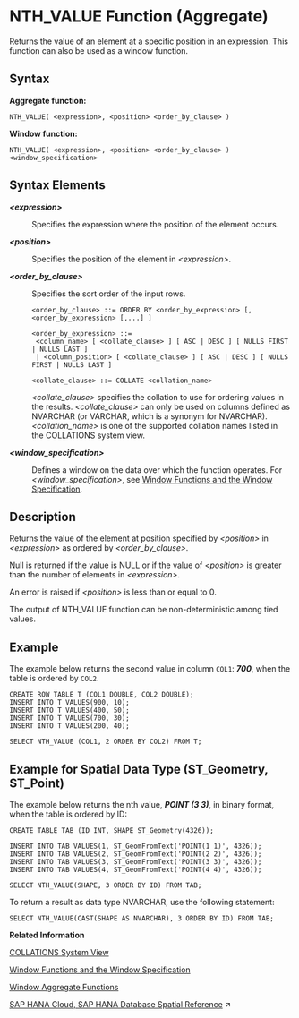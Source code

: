 <!-- loio6522df94eee542d5b1700a7766e6e6a2 -->

# NTH\_VALUE Function \(Aggregate\)

Returns the value of an element at a specific position in an expression. This function can also be used as a window function.



## Syntax

**Aggregate function:**

```
NTH_VALUE( <expression>, <position> <order_by_clause> )
```

**Window function:**

```
NTH_VALUE( <expression>, <position> <order_by_clause> ) <window_specification>
```



## Syntax Elements


<dl>
<dt><b>

*<expression\>*

</b></dt>
<dd>

Specifies the expression where the position of the element occurs.



</dd><dt><b>

*<position\>*

</b></dt>
<dd>

Specifies the position of the element in *<expression\>*.



</dd><dt><b>

*<order\_by\_clause\>*

</b></dt>
<dd>

Specifies the sort order of the input rows.

```
<order_by_clause> ::= ORDER BY <order_by_expression> [, <order_by_expression> [,...] ]

<order_by_expression> ::= 
 <column_name> [ <collate_clause> ] [ ASC | DESC ] [ NULLS FIRST | NULLS LAST ] 
 | <column_position> [ <collate_clause> ] [ ASC | DESC ] [ NULLS FIRST | NULLS LAST ] 

<collate_clause> ::= COLLATE <collation_name>
```

*<collate\_clause\>* specifies the collation to use for ordering values in the results. *<collate\_clause\>* can only be used on columns defined as NVARCHAR \(or VARCHAR, which is a synonym for NVARCHAR\).*<collation\_name\>* is one of the supported collation names listed in the COLLATIONS system view.



</dd><dt><b>

*<window\_specification\>*

</b></dt>
<dd>

Defines a window on the data over which the function operates. For *<window\_specification\>*, see [Window Functions and the Window Specification](window-functions-and-the-window-specification-20a3533.md).



</dd>
</dl>



## Description

Returns the value of the element at position specified by *<position\>* in *<expression\>* as ordered by *<order\_by\_clause\>*.

Null is returned if the value is NULL or if the value of *<position\>* is greater than the number of elements in *<expression\>*.

An error is raised if *<position\>* is less than or equal to 0.

The output of NTH\_VALUE function can be non-deterministic among tied values.



## Example

The example below returns the second value in column `COL1`: ***700***, when the table is ordered by `COL2`.

```
CREATE ROW TABLE T (COL1 DOUBLE, COL2 DOUBLE);
INSERT INTO T VALUES(900, 10);
INSERT INTO T VALUES(400, 50);
INSERT INTO T VALUES(700, 30);
INSERT INTO T VALUES(200, 40);

SELECT NTH_VALUE (COL1, 2 ORDER BY COL2) FROM T;
```



<a name="loio6522df94eee542d5b1700a7766e6e6a2__section_exq_cfs_qxb"/>

## Example for Spatial Data Type \(ST\_Geometry, ST\_Point\)

The example below returns the nth value, ***POINT \(3 3\)***, in binary format, when the table is ordered by ID:

```
CREATE TABLE TAB (ID INT, SHAPE ST_Geometry(4326));

INSERT INTO TAB VALUES(1, ST_GeomFromText('POINT(1 1)', 4326));
INSERT INTO TAB VALUES(2, ST_GeomFromText('POINT(2 2)', 4326));
INSERT INTO TAB VALUES(3, ST_GeomFromText('POINT(3 3)', 4326));
INSERT INTO TAB VALUES(4, ST_GeomFromText('POINT(4 4)', 4326));

SELECT NTH_VALUE(SHAPE, 3 ORDER BY ID) FROM TAB;
```

To return a result as data type NVARCHAR, use the following statement:

```
SELECT NTH_VALUE(CAST(SHAPE AS NVARCHAR), 3 ORDER BY ID) FROM TAB;
```

**Related Information**  


[COLLATIONS System View](../../020-System-Views-Reference/021-System-Views/collations-system-view-57ff6fd.md "Provides the list of collations that can be specified in an ORDER BY clause.")

[Window Functions and the Window Specification](window-functions-and-the-window-specification-20a3533.md "Window functions allow you to perform analytic operations over a set of input rows.")

[Window Aggregate Functions](window-aggregate-functions-ee3c26a.md "Some aggregate functions can be used as window functions over a window specification.")

[SAP HANA Cloud, SAP HANA Database Spatial Reference](https://help.sap.com/viewer/bc9e455fe75541b8a248b4c09b086cf5/2023_4_QRC/en-US/e1c934157bd14021a3b43b5822b2cbe9.html "This guide is the entry point for SAP HANA Spatial capabilities.") :arrow_upper_right:

